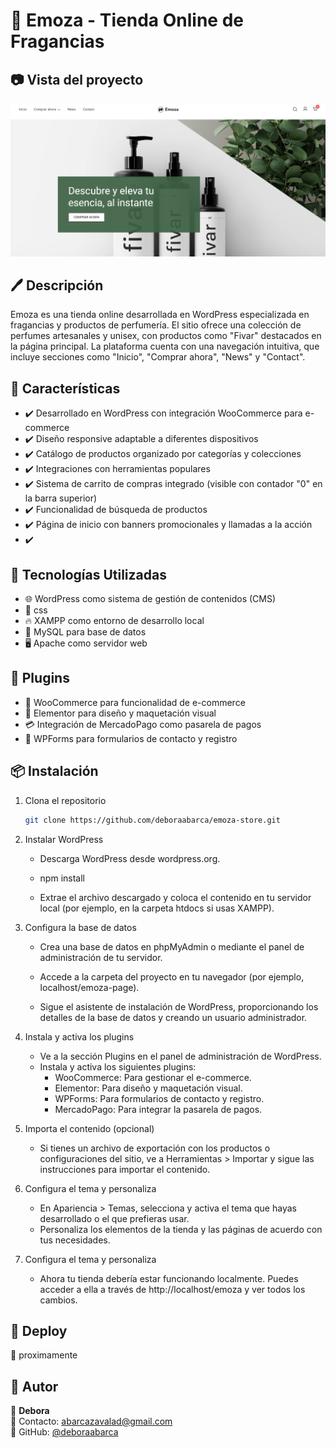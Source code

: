 # 🚀 Emoza - Tienda Online de Fragancias
## 📷 Vista del proyecto

![vista del proyecto](readme-emoza.png) 

## 🖊️ Descripción 

Emoza es una tienda online desarrollada en WordPress especializada en fragancias y productos de perfumería. El sitio ofrece una colección de perfumes artesanales y unisex, con productos como "Fivar" destacados en la página principal.
La plataforma cuenta con una navegación intuitiva, que incluye secciones como "Inicio", "Comprar ahora", "News" y "Contact".

## 🌟 Características
- ✔️ Desarrollado en WordPress con integración WooCommerce para e-commerce
- ✔️ Diseño responsive adaptable a diferentes dispositivos
- ✔️ Catálogo de productos organizado por categorías y colecciones
- ✔️ Integraciones con herramientas populares
- ✔️ Sistema de carrito de compras integrado (visible con contador "0" en la barra superior)
- ✔️ Funcionalidad de búsqueda de productos
- ✔️ Página de inicio con banners promocionales y llamadas a la acción
- ✔️ 

## 🔧 Tecnologías Utilizadas
- 🌐 WordPress como sistema de gestión de contenidos (CMS)
- 🎨 css
- 🔥 XAMPP como entorno de desarrollo local
- 🐬 MySQL para base de datos
- 🖥️ Apache como servidor web


## 🔌 Plugins
- 🛒 WooCommerce para funcionalidad de e-commerce
- 🔧 Elementor para diseño y maquetación visual
- 💳 Integración de MercadoPago como pasarela de pagos
- 📝 WPForms para formularios de contacto y registro

## 📦 Instalación
1. Clona el repositorio  
   ```bash
   git clone https://github.com/deboraabarca/emoza-store.git
   
1. Instalar WordPress

   - Descarga WordPress desde wordpress.org.
   
   - npm install
   - Extrae el archivo descargado y coloca el contenido en tu servidor local (por ejemplo, en la carpeta htdocs si usas XAMPP).
   
1. Configura la base de datos 

    - Crea una base de datos en phpMyAdmin o mediante el panel de administración de tu servidor.
    - Accede a la carpeta del proyecto en tu navegador (por ejemplo, localhost/emoza-page).
 
     - Sigue el asistente de instalación de WordPress, proporcionando los detalles de la base de datos y creando un usuario administrador.
     
1. Instala y activa los plugins

    - Ve a la sección Plugins en el panel de administración de WordPress.
    - Instala y activa los siguientes plugins:
         - WooCommerce: Para gestionar el e-commerce.
         - Elementor: Para diseño y maquetación visual.
         - WPForms: Para formularios de contacto y registro.
         - MercadoPago: Para integrar la pasarela de pagos.

1. Importa el contenido (opcional)

    - Si tienes un archivo de exportación con los productos o configuraciones del sitio, ve a Herramientas > Importar y sigue las instrucciones para importar el contenido.
1. Configura el tema y personaliza

    - En Apariencia > Temas, selecciona y activa el tema que hayas desarrollado o el que prefieras usar.
    - Personaliza los elementos de la tienda y las páginas de acuerdo con tus necesidades.
1. Configura el tema y personaliza

    - Ahora tu tienda debería estar funcionando localmente. Puedes acceder a ella a través de http://localhost/emoza y ver todos los cambios.
     
## 🚀 Deploy  
🔗 proximamente 

## 📝 Autor  
👤 **Debora**  
📧 Contacto: [abarcazavalad@gmail.com](mailto:tu-email@example.com)  
🐙 GitHub: [@deboraabarca](https://github.com/tu-usuario)  


  